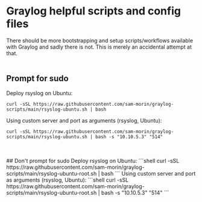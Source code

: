 # Graylog helpful scripts and config files

There should be more bootstrapping and setup scripts/workflows available with Graylog and sadly there is not. This is merely an accidental attempt at that.
<br/>
<br/>
## Prompt for sudo
Deploy rsyslog on Ubuntu:
```shell
curl -sSL https://raw.githubusercontent.com/sam-morin/graylog-scripts/main/rsyslog-ubuntu.sh | bash
```
Using custom server and port as arguments (rsyslog, Ubuntu):
```shell
curl -sSL https://raw.githubusercontent.com/sam-morin/graylog-scripts/main/rsyslog-ubuntu.sh | bash -s "10.10.5.3" "514"
```

<br/>
<br/>
## Don't prompt for sudo
Deploy rsyslog on Ubuntu:
```shell
curl -sSL https://raw.githubusercontent.com/sam-morin/graylog-scripts/main/rsyslog-ubuntu-root.sh | bash
```
Using custom server and port as arguments (rsyslog, Ubuntu):
```shell
curl -sSL https://raw.githubusercontent.com/sam-morin/graylog-scripts/main/rsyslog-ubuntu-root.sh | bash -s "10.10.5.3" "514"
```
